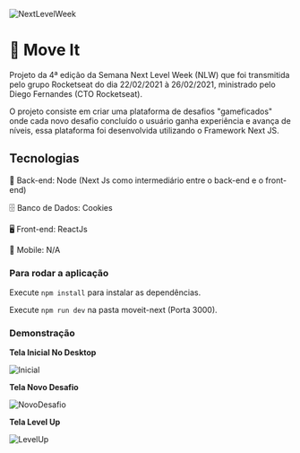 ![NextLevelWeek](https://lh3.googleusercontent.com/pw/AM-JKLWHj7jPU0ElZv_cBn4bLYHII2Wo5MZRlZaLEccptCSRX1PnjTijDnUEOJem2xeMzItxAkNW186YHdTr15qiP4hNqvC6eytiZke2Jd_sBtbasDPHfdJ9NNuHUDDLOm1UvgIqtSgqF59BV33BBO806vHL=w233-h215-no?authuser=0)

# 🚀 Move It

Projeto da 4ª edição da Semana Next Level Week (NLW) que foi transmitida pelo grupo Rocketseat do dia 22/02/2021 à 26/02/2021, ministrado pelo Diego Fernandes (CTO Rocketseat).

O projeto consiste em criar uma plataforma de desafios "gameficados" onde cada novo desafio concluído o usuário ganha experiência e avança de níveis, essa plataforma foi desenvolvida utilizando o Framework Next JS.

## Tecnologias

📁 Back-end: Node (Next Js como intermediário entre o back-end e o front-end)

🗄️ Banco de Dados: Cookies

🖥️ Front-end: ReactJs

📱 Mobile: N/A

### Para rodar a aplicação

Execute `npm install` para instalar as dependências.

Execute `npm run dev` na pasta moveit-next (Porta 3000).

### Demonstração

**Tela Inicial No Desktop**

![Inicial](https://lh3.googleusercontent.com/pw/AM-JKLUXPhB8rTPhxWnbR_rhW-NY_LItLQ8DaWxt-RW-gTwcI80U2GZFq7yYN8Zu3t1YD8yc7ZwwmNSn2sCDSKGH0OAhgfQZAB38sthRQ8Xwq9sTgYOG5Ujpf6s28nzVgbiaNkYM7QNkXRwPidVlbxOF47mC=w1176-h770-no?authuser=0)

**Tela Novo Desafio**

![NovoDesafio](https://lh3.googleusercontent.com/pw/AM-JKLV4DftXbkEeItkLVwY5NQ1QlsAB6fURhptxo9MB_3Csz3fErl6i3xfZVmOrucGy5Aqlj5gGlHGMLBieaPh1OpQaxsFnhBUIHv7hE2F4eL02AZ9FbCRgyTw4JTNaNBABfUmNU8dV3k12QpAaPricrHzi=w1551-h843-no?authuser=0)

**Tela Level Up**

![LevelUp](https://lh3.googleusercontent.com/pw/AM-JKLVoEQeGabhOe22iM2636ho_-R0UY30a8-f-_XtwqMZ3WxiTIgdUy55KAMLfpwX0JVqfEbr6wc8q1kV9R5xOIGImgb7zr0rPLJw5cRsG9-52DHEG5KcEh2jN8uqh-kEGKxCN6o_-K_4ZUrlaub2U5bmv=w1173-h761-no?authuser=0)
